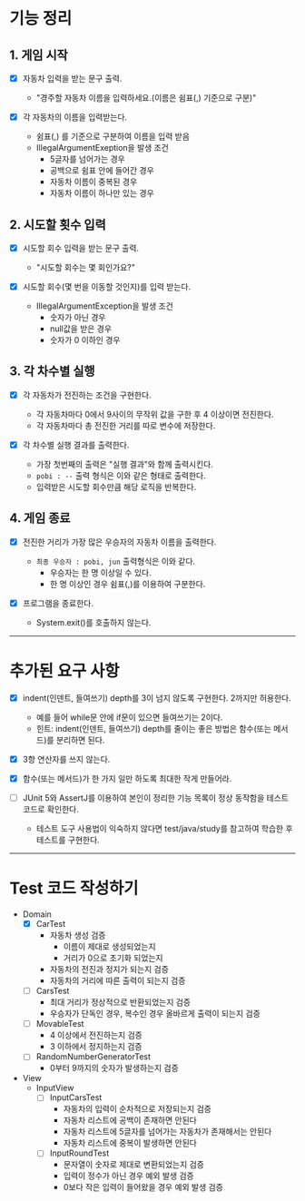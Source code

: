 # 기능 정리
## 1. 게임 시작
- [x] 자동차 입력을 받는 문구 출력.
  - "경주할 자동차 이름을 입력하세요.(이름은 쉼표(,) 기준으로 구분)" 
  

- [x] 각 자동차의 이름을 입력받는다. 
  - 쉼표(,) 를 기준으로 구분하여 이름을 입력 받음
  - IllegalArgumentExeption을 발생 조건
    - 5글자를 넘어가는 경우
    - 공백으로 쉼표 안에 들어간 경우
    - 자동차 이름이 중복된 경우
    - 자동차 이름이 하나만 있는 경우

## 2. 시도할 횟수 입력
- [x] 시도할 회수 입력을 받는 문구 출력.
  - "시도할 회수는 몇 회인가요?"  
  

- [x] 시도할 회수(몇 번을 이동할 것인지)를 입력 받는다.
  - IllegalArgumentException을 발생 조건
    - 숫자가 아닌 경우
    - null값을 받은 경우
    - 숫자가 0 이하인 경우

## 3. 각 차수별 실행
- [x] 각 자동차가 전진하는 조건을 구현한다.
  - 각 자동차마다 0에서 9사이의 무작위 값을 구한 후 4 이상이면 전진한다.
  - 각 자동차마다 총 전진한 거리를 따로 변수에 저장한다.  
  

- [x] 각 차수별 실행 결과를 출력한다.
  - 가장 첫번째의 출력은 "실행 결과"와 함께 출력시킨다.
  - `pobi : --` 출력 형식은 이와 같은 형태로 출력한다.
  - 입력받은 시도할 회수만큼 해당 로직을 반복한다.

## 4. 게임 종료
- [x] 전진한 거리가 가장 많은 우승자의 자동차 이름을 출력한다.
  - `최종 우승자 : pobi, jun` 출력형식은 이와 같다.
    - 우승자는 한 명 이상일 수 있다.
    - 한 명 이상인 경우 쉼표(,)를 이용하여 구분한다.  
  

- [x] 프로그램을 종료한다.
  - System.exit()를 호출하지 않는다.
---
# 추가된 요구 사항
- [x] indent(인덴트, 들여쓰기) depth를 3이 넘지 않도록 구현한다. 2까지만 허용한다. 
  - 예를 들어 while문 안에 if문이 있으면 들여쓰기는 2이다. 
  - 힌트: indent(인덴트, 들여쓰기) depth를 줄이는 좋은 방법은 함수(또는 메서드)를 분리하면 된다.  
  
 
- [x] 3항 연산자를 쓰지 않는다.  
  

- [x] 함수(또는 메서드)가 한 가지 일만 하도록 최대한 작게 만들어라.  
  

- [ ] JUnit 5와 AssertJ를 이용하여 본인이 정리한 기능 목록이 정상 동작함을 테스트 코드로 확인한다. 
  - 테스트 도구 사용법이 익숙하지 않다면 test/java/study를 참고하여 학습한 후 테스트를 구현한다.
---
# Test 코드 작성하기
- Domain
  -[x] CarTest
    - 자동차 생성 검증
      - 이름이 제대로 생성되었는지
      - 거리가 0으로 초기화 되었는지
    - 자동차의 전진과 정지가 되는지 검증
    - 자동차의 거리에 따른 출력이 되는지 검증
  - [ ] CarsTest
    - 최대 거리가 정상적으로 반환되었는지 검증
    - 우승자가 단독인 경우, 복수인 경우 올바르게 출력이 되는지 검증
  - [ ] MovableTest
    - 4 이상에서 전진하는지 검증
    - 3 이하에서 정지하는지 검증
  - [ ] RandomNumberGeneratorTest
    - 0부터 9까지의 숫자가 발생하는지 검증

- View
  - InputView
    - [ ] InputCarsTest
      - 자동차의 입력이 순차적으로 저장되는지 검증
      - 자동차 리스트에 공백이 존재하면 안된다
      - 자동차 리스트에 5글자를 넘어가는 자동차가 존재해서는 안된다
      - 자동차 리스트에 중복이 발생하면 안된다
    - [ ] InputRoundTest
      - 문자열이 숫자로 제대로 변환되었는지 검증
      - 입력이 정수가 아닌 경우 예외 발생 검증
      - 0보다 작은 입력이 들어왔을 경우 예외 발생 검증
